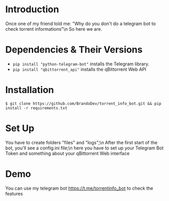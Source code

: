 Introduction
============

Once one of my friend told me: "Why do you don't do a telegram bot to check torrent informations"\n
So here we are.

Dependencies & Their Versions
============
* ``pip install "python-telegram-bot"`` installs the Telegram library.
* ``pip install "qbittorrent_api"`` installs the qBittorrent Web API

Installation
============

    $ git clone https://github.com/BrandoDev/torrent_info_bot.git && pip install -r requirements.txt


Set Up
============

You have to create folders "files" and "logs";\n
After the first start of the bot, you'll see a config.ini file;\n
here you have to set up your Telegram Bot Token and something about your qBittorrent Web interface

Demo
============

You can use my telegram bot https://t.me/torrentinfo_bot to check the features